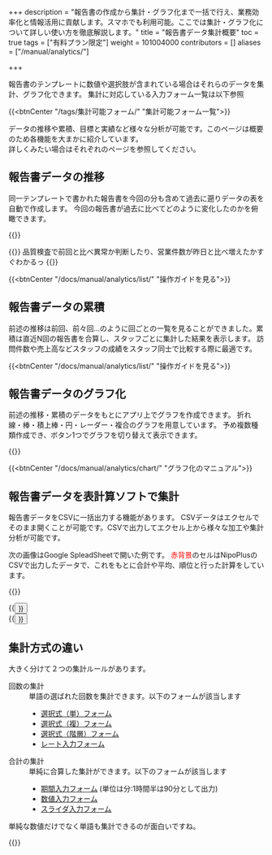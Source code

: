 +++
description = "報告書の作成から集計・グラフ化まで一括で行え、業務効率化と情報活用に貢献します。スマホでも利用可能。ここでは集計・グラフ化について詳しい使い方を徹底解説します。"
title = "報告書データ集計概要"
toc = true
tags = ["有料プラン限定"]
weight = 101004000
contributors = []
aliases = ["/manual/analytics/"]

+++

報告書のテンプレートに数値や選択肢が含まれている場合はそれらのデータを集計、グラフ化できます。
集計に対応している入力フォーム一覧は以下参照

{{<btnCenter "/tags/集計可能フォーム/" "集計可能フォーム一覧">}}

データの推移や累積、目標と実績など様々な分析が可能です。このページは概要のため各機能を大まかに紹介しています。  
詳しくみたい場合はそれぞれのページを参照してください。

## 報告書データの推移

同一テンプレートで書かれた報告書を今回の分も含めて過去に遡りデータの表を自動で作成します。
今回の報告書が過去に比べてどのように変化したのかを俯瞰できます。

{{<appscreen filename="history" msg="これは推移の例です 前回との比較が容易" title="集計機能の例" fontsize="30px" alice="here" >}}


{{<alice pos="right" icon="here">}}
品質検査で前回と比べ異常か判断したり、営業件数が昨日と比べ増えたかすぐわかるっ
{{</alice>}}

{{<btnCenter "/docs/manual/analytics/list/" "操作ガイドを見る">}}


## 報告書データの累積

前述の推移は前回、前々回...のように回ごとの一覧を見ることができました。累積は直近N回の報告書を合算し、スタッフごとに集計した結果を表示します。
訪問件数や売上高などスタッフの成績をスタッフ同士で比較する際に最適です。



{{<btnCenter "/docs/manual/analytics/list/" "操作ガイドを見る">}}

## 報告書データのグラフ化

前述の推移・累積のデータをもとにアプリ上でグラフを作成できます。
折れ線・棒・積上棒・円・レーダー・複合のグラフを用意しています。
予め複数種類作成でき、ボタン1つでグラフを切り替えて表示できます。

{{<icatch filename="chart" msg="グラフはワンクリック でいつでも切替可" title="日報をグラフ化する" fontsize="30px" alice="guide" >}}

{{<btnCenter "/docs/manual/analytics/chart/" "グラフ化のマニュアル">}}

## 報告書データを表計算ソフトで集計

報告書データをCSVに一括出力する機能があります。
CSVデータはエクセルでそのまま開くことが可能です。CSVで出力してエクセル上から様々な加工や集計分析が可能です。

次の画像はGoogle SpleadSheetで開いた例です。
<span style="color:red">赤背景</span>のセルはNipoPlusのCSVで出力したデータで、これをもとに合計や平均、順位と行った計算をしています。

{{<icatch filename="csv" msg="日報をCSV出力し 表計算ソフトで開く" title="日報をCSV出力し表計算ソフトで開く" fontsize="30px" alice="guide" >}}

<div class="row justify-content-center">
<div class="col-sm-16 col-md-8">{{<button "/docs/manual/read-report/csv/" "1件の報告書をCSV出力する">}}</div>
<div class="col-sm-16 col-md-8">{{<button "/docs/manual/analytics/csv/" "複数の報告書を一括CSV出力する">}}</div>
</div>

## 集計方式の違い

大きく分けて２つの集計ルールがあります。

<dl>
<dt>回数の集計</dt>
<dd>
単語の選ばれた回数を集計できます。以下のフォームが該当します
<ul>
<li><a href="/docs/manual/initial-setting/template/select/">選択式（単）フォーム</a></li>
<li><a href="/docs/manual/initial-setting/template/select2/">選択式（複）フォーム</a></li>
<li><a href="/docs/manual/initial-setting/template/selectcalc/">選択式（階層）フォーム</a></li>
<li><a href="/docs/manual/initial-setting/template/rate/">レート入力フォーム</a></li>
</ul>
</dd>
<dt>合計の集計</dt>
<dd>
単純に合算した集計ができます。以下のフォームが該当します
<ul>
<li><a href="/docs/manual/initial-setting/template/datetimes/">期間入力フォーム</a> (単位は分:1時間半は90分として出力)</li>
<li><a href="/docs/manual/initial-setting/template/math/">数値入力フォーム</a></li>
<li><a href="/docs/manual/initial-setting/template/step/">スライダ入力フォーム</a></li>
</ul>
</dl>

単純な数値だけでなく単語も集計できるのが面白いですね。

{{<appscreen filename="calc" title="集計が可能な入力フォームのみで構成されたチェックシートのテンプレート例"  >}}
